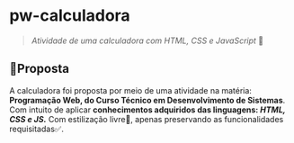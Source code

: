 # pw-calculadora
 > *Atividade de uma calculadora com HTML, CSS e JavaScript* 🔢
 
 ## 📑Proposta
 A calculadora foi proposta por meio de uma atividade na matéria: **Programação Web, do Curso Técnico em Desenvolvimento de Sistemas**. Com intuito de aplicar **conhecimentos adquiridos das linguagens: _HTML, CSS e JS._** Com estilização livre🥳, apenas preservando as funcionalidades requisitadas✅. 
 
